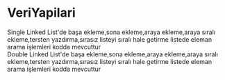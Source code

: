 # VeriYapilari

Single Linked List'de başa ekleme,sona ekleme,araya ekleme,araya sıralı ekleme,tersten yazdırma,sırasız listeyi sıralı hale getirme listede eleman arama işlemleri kodda mevcuttur <br> 
Double Linked List'de başa ekleme,sona ekleme,araya ekleme,araya sıralı ekleme,tersten yazdırma,sırasız listeyi sıralı hale getirme listede eleman arama işlemleri kodda mevcuttur <br> 
